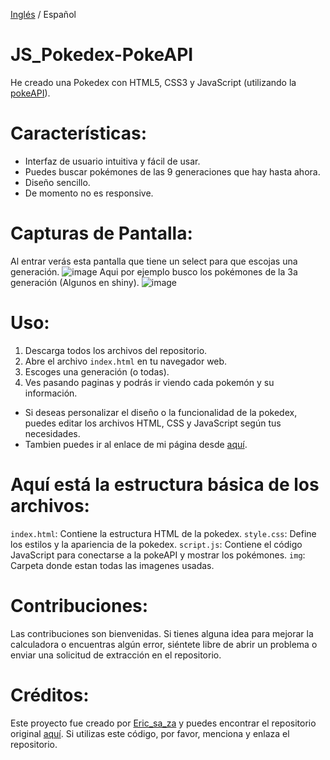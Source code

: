 [Inglés](https://github.com/ericsaza/JS_Pokedex-PokeAPI/blob/main/README.md) / Español
# JS_Pokedex-PokeAPI
He creado una Pokedex con HTML5, CSS3 y JavaScript (utilizando la [pokeAPI](https://pokeapi.co)).

# Características:
- Interfaz de usuario intuitiva y fácil de usar.
- Puedes buscar pokémones de las 9 generaciones que hay hasta ahora.
- Diseño sencillo.
- De momento no es responsive.

# Capturas de Pantalla:
Al entrar verás esta pantalla que tiene un select para que escojas una generación.
![image](https://github.com/ericsaza/JS_Pokedex-PokeAPI/assets/94136968/e2f4d099-8c96-42cb-a286-7dc2785c36ab)
Aqui por ejemplo busco los pokémones de la 3a generación (Algunos en shiny).
![image](https://github.com/ericsaza/JS_Pokedex-PokeAPI/assets/94136968/2a46fc7b-8c95-46db-b423-3ba436ad3fee)


# Uso:
1. Descarga todos los archivos del repositorio.
2. Abre el archivo `index.html` en tu navegador web.
3. Escoges una generación (o todas).
4. Ves pasando paginas y podrás ir viendo cada pokemón y su información.
- Si deseas personalizar el diseño o la funcionalidad de la pokedex, puedes editar los archivos HTML, CSS y JavaScript según tus necesidades.
- Tambien puedes ir al enlace de mi página desde [aquí](https://ericsaza.github.io/JS_Pokedex-PokeAPI/).

# Aquí está la estructura básica de los archivos:
`index.html`: Contiene la estructura HTML de la pokedex.
`style.css`: Define los estilos y la apariencia de la pokedex.
`script.js`: Contiene el código JavaScript para conectarse a la pokeAPI y mostrar los pokémones.
`img`: Carpeta donde estan todas las imagenes usadas.

# Contribuciones:
Las contribuciones son bienvenidas. Si tienes alguna idea para mejorar la calculadora o encuentras algún error, siéntete libre de abrir un problema o enviar una solicitud de extracción en el repositorio.

# Créditos:
Este proyecto fue creado por [Eric_sa_za](https://github.com/ericsaza/) y puedes encontrar el repositorio original [aquí](https://github.com/ericsaza/JS_Pokedex-PokeAPI/).
Si utilizas este código, por favor, menciona y enlaza el repositorio.
